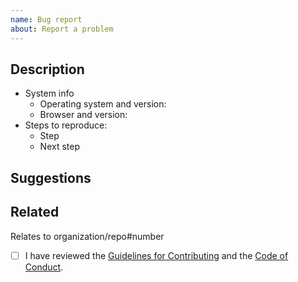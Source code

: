 ```yaml
---
name: Bug report
about: Report a problem
---
```


## Description

<!-- Provide clear description of the issue in 1-2 sentences. -->

- System info
  - Operating system and version: <!-- macOS 10.15.6 -->
  - Browser and version: <!-- Firefox 79.0 -->
- Steps to reproduce:
  - Step
  - Next step

<!-- Add at least one screenshot of the problem. -->

## Suggestions

<!-- Describe how the application should work instead. -->

<!-- List locations of relevant code modules. -->

## Related

Relates to organization/repo#number <!-- Reference related commits, issues and pull requests. Type `#` and select from the list. -->

- [ ] I have reviewed the [Guidelines for Contributing](https://github.com/whylabs/whylogs/blob/mainline/.github/CONTRIBUTING.md) and the [Code of Conduct](https://github.com/whylabs/whylogs/blob/mainline/.github/CODE_OF_CONDUCT.md).
